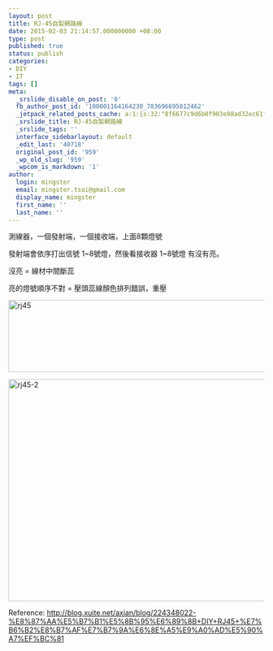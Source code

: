 ```yaml
---
layout: post
title: RJ-45自製網路線
date: 2015-02-03 21:14:57.000000000 +08:00
type: post
published: true
status: publish
categories:
- DIY
- IT
tags: []
meta:
  _srslide_disable_on_post: '0'
  fb_author_post_id: '100001164164230_783696695012462'
  _jetpack_related_posts_cache: a:1:{s:32:"8f6677c9d6b0f903e98ad32ec61f8deb";a:2:{s:7:"expires";i:1456137550;s:7:"payload";a:3:{i:0;a:1:{s:2:"id";i:460;}i:1;a:1:{s:2:"id";i:140;}i:2;a:1:{s:2:"id";i:100;}}}}
  _srslide_title: RJ-45自製網路線
  _srslide_tags: ''
  interface_sidebarlayout: default
  _edit_last: '40718'
  original_post_id: '959'
  _wp_old_slug: '959'
  _wpcom_is_markdown: '1'
author:
  login: mingster
  email: mingster.tsai@gmail.com
  display_name: mingster
  first_name: ''
  last_name: ''
---
```

<p>測線器，一個發射端，一個接收端，上面8顆燈號</p>
<p>發射端會依序打出信號 1~8號燈，然後看接收器 1~8號燈 有沒有亮。</p>
<p>沒亮 = 線材中間斷蕊</p>
<p>亮的燈號順序不對 = 壓頭蕊線顏色排列錯誤，重壓</p>
<p><img class="alignnone size-full wp-image-960" src="{{ site.JB.IMAGE_PATH }}/rj45.png" alt="rj45" width="511" height="142" /></p>
<p><img class="alignnone size-full wp-image-1651" src="{{ site.JB.IMAGE_PATH }}/rj45-2.png" alt="rj45-2" width="510" height="437" /></p>
<p>Reference: <a href="http://blog.xuite.net/axian/blog/224348022-%E8%87%AA%E5%B7%B1%E5%8B%95%E6%89%8B+DIY+RJ45+%E7%B6%B2%E8%B7%AF%E7%B7%9A%E6%8E%A5%E9%A0%AD%E5%90%A7%EF%BC%81" target="_new">http://blog.xuite.net/axian/blog/224348022-%E8%87%AA%E5%B7%B1%E5%8B%95%E6%89%8B+DIY+RJ45+%E7%B6%B2%E8%B7%AF%E7%B7%9A%E6%8E%A5%E9%A0%AD%E5%90%A7%EF%BC%81</a></p>
